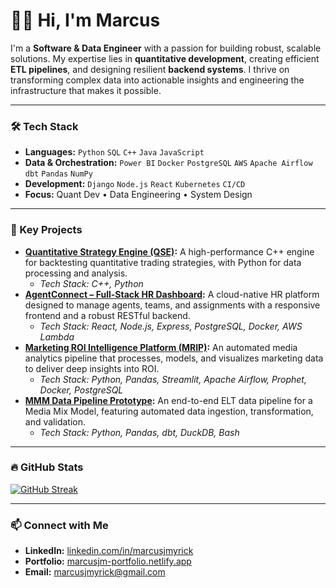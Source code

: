 # 👋🏿 Hi, I'm Marcus

I'm a **Software & Data Engineer** with a passion for building robust, scalable solutions. My expertise lies in **quantitative development**, creating efficient **ETL pipelines**, and designing resilient **backend systems**. I thrive on transforming complex data into actionable insights and engineering the infrastructure that makes it possible.

---

### 🛠️ Tech Stack

-   **Languages:** `Python` `SQL` `C++` `Java` `JavaScript`
-   **Data & Orchestration:** `Power BI` `Docker` `PostgreSQL` `AWS` `Apache Airflow` `dbt` `Pandas` `NumPy`
-   **Development:** `Django` `Node.js` `React` `Kubernetes` `CI/CD`
-   **Focus:** Quant Dev • Data Engineering • System Design

---

### 🚀 Key Projects

-   **[Quantitative Strategy Engine (QSE)](https://github.com/MarcusJMyrick/Quantitative-Strategy-Engine-QSE-):** A high-performance C++ engine for backtesting quantitative trading strategies, with Python for data processing and analysis.
    -   *Tech Stack: C++, Python*
-   **[AgentConnect – Full-Stack HR Dashboard](https://github.com/MarcusJMyrick/agentconnect):** A cloud-native HR platform designed to manage agents, teams, and assignments with a responsive frontend and a robust RESTful backend.
    -   *Tech Stack: React, Node.js, Express, PostgreSQL, Docker, AWS Lambda*
-   **[Marketing ROI Intelligence Platform (MRIP)](https://github.com/MarcusJMyrick/mpad-analytics):** An automated media analytics pipeline that processes, models, and visualizes marketing data to deliver deep insights into ROI.
    -   *Tech Stack: Python, Pandas, Streamlit, Apache Airflow, Prophet, Docker, PostgreSQL*
-   **[MMM Data Pipeline Prototype](https://github.com/MarcusJMyrick/mmm-data-pipeline):** An end-to-end ELT data pipeline for a Media Mix Model, featuring automated data ingestion, transformation, and validation.
    -   *Tech Stack: Python, Pandas, dbt, DuckDB, Bash*

---

### 🔥 GitHub Stats

[![GitHub Streak](https://streak-stats.demolab.com/?user=MarcusJMyrick&theme=dark)](https://git.io/streak-stats)

---

### 📫 Connect with Me

-   **LinkedIn:** [linkedin.com/in/marcusjmyrick](https://www.linkedin.com/in/marcusjmyrick)
-   **Portfolio:** [marcusjm-portfolio.netlify.app](https://marcusjm-portfolio.netlify.app)
-   **Email:** [marcusjmyrick@gmail.com](mailto:marcusjmyrick@gmail.com)
